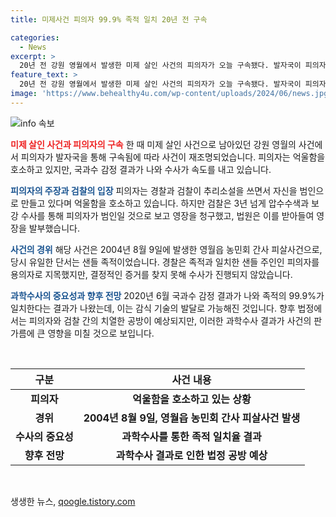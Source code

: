 ```yaml
---
title: 미제사건 피의자 99.9% 족적 일치 20년 전 구속

categories:
  - News
excerpt: >
  20년 전 강원 영월에서 발생한 미제 살인 사건의 피의자가 오늘 구속됐다. 발자국이 피의자 것과 99.9% 일치한 국과수 감정 결과로 수사에 속도가 붙었으며, 피의자는 억울함을 호소했다. 2004년 발생한 사건은 장기미제로 분류되었지만 2020년 국과수 감정 결과를 토대로 검찰이 영장을 청구하고 법원은 발부했다. 피의자는 여전히 범행을 부인하고, 치열한 공방이 예상된다.
feature_text: >
  20년 전 강원 영월에서 발생한 미제 살인 사건의 피의자가 오늘 구속됐다. 발자국이 피의자 것과 99.9% 일치한 국과수 감정 결과로 수사에 속도가 붙었으며, 피의자는 억울함을 호소했다. 2004년 발생한 사건은 장기미제로 분류되었지만 2020년 국과수 감정 결과를 토대로 검찰이 영장을 청구하고 법원은 발부했다. 피의자는 여전히 범행을 부인하고, 치열한 공방이 예상된다.
image: 'https://www.behealthy4u.com/wp-content/uploads/2024/06/news.jpg'
---
```


<p><img src="https://www.behealthy4u.com/wp-content/uploads/2024/06/news.jpg" alt="info 속보" /></p>

<p><b><span style="color: #ee2323;">미제 살인 사건과 피의자의 구속</span></b>
한 때 미제 살인 사건으로 남아있던 강원 영월의 사건에서 피의자가 발자국을 통해 구속됨에 따라 사건이 재조명되었습니다. 피의자는 억울함을 호소하고 있지만, 국과수 감정 결과가 나와 수사가 속도를 내고 있습니다.</p>

<p><b><span style="color: #1a5490;">피의자의 주장과 검찰의 입장</span></b>
피의자는 경찰과 검찰이 추리소설을 쓰면서 자신을 범인으로 만들고 있다며 억울함을 호소하고 있습니다. 하지만 검찰은 3년 넘게 압수수색과 보강 수사를 통해 피의자가 범인일 것으로 보고 영장을 청구했고, 법원은 이를 받아들여 영장을 발부했습니다.</p>

<p><b><span style="color: #1a5490;">사건의 경위</span></b>
해당 사건은 2004년 8월 9일에 발생한 영월읍 농민회 간사 피살사건으로, 당시 유일한 단서는 샌들 족적이었습니다. 경찰은 족적과 일치한 샌들 주인인 피의자를 용의자로 지목했지만, 결정적인 증거를 찾지 못해 수사가 진행되지 않았습니다.</p>

<p><b><span style="color: #1a5490;">과학수사의 중요성과 향후 전망</span></b>
2020년 6월 국과수 감정 결과가 나와 족적의 99.9%가 일치한다는 결과가 나왔는데, 이는 감식 기술의 발달로 가능해진 것입니다. 향후 법정에서는 피의자와 검찰 간의 치열한 공방이 예상되지만, 이러한 과학수사 결과가 사건의 판가름에 큰 영향을 미칠 것으로 보입니다.</p>

<p data-ke-size="size16">&nbsp;</p>

<table>
<thead>
<tr>
<th style="text-align: center;">구분</th>
<th style="text-align: center;">사건 내용</th>
</tr>
</thead>
<tbody>
<tr>
<td style="text-align: center; height: 17px;"><b>피의자</b></td>
<td style="text-align: center; height: 17px;"><b>억울함을 호소하고 있는 상황</b></td>
</tr>
<tr>
<td style="text-align: center; height: 17px;"><b>경위</b></td>
<td style="text-align: center; height: 17px;"><b>2004년 8월 9일, 영월읍 농민회 간사 피살사건 발생</b></td>
</tr>
<tr>
<td style="text-align: center; height: 17px;"><b>수사의 중요성</b></td>
<td style="text-align: center; height: 17px;"><b>과학수사를 통한 족적 일치율 결과</b></td>
</tr>
<tr>
<td style="text-align: center; height: 17px;"><b>향후 전망</b></td>
<td style="text-align: center; height: 17px;"><b>과학수사 결과로 인한 법정 공방 예상</b></td>
</tr>
</tbody>
</table>

<p data-ke-size="size16">&nbsp;</p>
생생한 뉴스, <a href="https://qoogle.tistory.com" rel="dofollow">qoogle.tistory.com</a>


